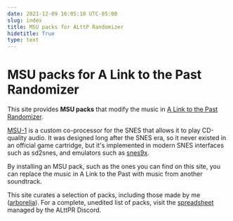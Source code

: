 ```yaml
---
date: 2021-12-09 16:05:18 UTC-05:00
slug: index
title: MSU packs for ALttP Randomizer
hidetitle: True
type: text
---
```


# MSU packs for A Link to the Past Randomizer

This site provides **MSU packs** that modify the music in [A Link to the Past Randomizer][alttpr].

[MSU-1][] is a custom co-processor for the SNES that allows it to play CD-quality audio. It was designed long after the SNES era, so it never existed in an official game cartridge, but it's implemented in modern SNES interfaces such as sd2snes, and emulators such as [snes9x][].

By installing an MSU pack, such as the ones you can find on this site, you can replace the music in A Link to the Past with music from another soundtrack.

This site curates a selection of packs, including those made by me ([arborelia][]). For a complete, unedited list of packs, visit the [spreadsheet](https://docs.google.com/spreadsheets/d/1XRkR4Xy6S24UzYkYBAOv-VYWPKZIoUKgX04RbjF128Q/) managed by the ALttPR Discord.

[arborelia]: http://arborelia.net/
[alttpr]: https://alttpr.com/en
[MSU-1]: https://www.zeldix.net/t1607-msu1-getting-started-guide
[snes9x]: https://github.com/gocha/snes9x-rr/releases